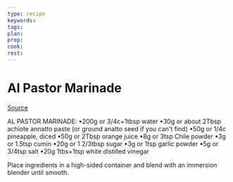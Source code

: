 ```yaml
---
type: recipe
keywords:
tags:
plan:
prep:
cook:
rest:
---
```


# Al Pastor Marinade

[Source](https://www.youtube.com/watch?v=DPA2nQpnkFA)

AL PASTOR MARINADE:
▪200g or 3/4c+1tbsp water
▪30g or about 2Tbsp achiote annatto paste (or ground anatto seed if you can't find)
▪50g or 1/4c pineapple, diced
▪50g or 2Tbsp orange juice
▪8g or 3tsp Chile powder
▪3g or 1.5tsp cumin
▪20g or 1 2/3tbsp sugar
▪3g or 1tsp garlic powder
▪5g or 3/4tsp salt
▪20g 1tbs+1tsp white distilled vinegar

Place ingredients in a high-sided container and blend with an immersion blender until smooth.
